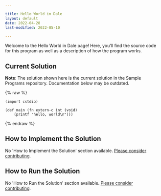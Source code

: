 ```yaml
---

title: Hello World in Dale
layout: default
date: 2022-04-28
last-modified: 2022-05-10

---
```


Welcome to the Hello World in Dale page! Here, you'll find the source code for this program as well as a description of how the program works.

## Current Solution

**Note**: The solution shown here is the current solution in the Sample Programs repository. Documentation below may be outdated.

{% raw %}

```dale
(import cstdio)

(def main (fn extern-c int (void)
    (printf "hello, world\n")))
```

{% endraw %}

## How to Implement the Solution

No 'How to Implement the Solution' section available. [Please consider contributing](https://github.com/TheRenegadeCoder/sample-programs-website).

## How to Run the Solution

No 'How to Run the Solution' section available. [Please consider contributing](https://github.com/TheRenegadeCoder/sample-programs-website).